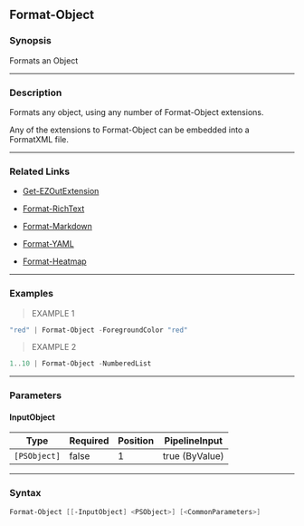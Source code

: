 Format-Object
-------------

### Synopsis
Formats an Object

---

### Description

Formats any object, using any number of Format-Object extensions.

Any of the extensions to Format-Object can be embedded into a FormatXML file.

---

### Related Links
* [Get-EZOutExtension](Get-EZOutExtension.md)

* [Format-RichText](Format-RichText.md)

* [Format-Markdown](Format-Markdown.md)

* [Format-YAML](Format-YAML.md)

* [Format-Heatmap](Format-Heatmap.md)

---

### Examples
> EXAMPLE 1

```PowerShell
"red" | Format-Object -ForegroundColor "red"
```
> EXAMPLE 2

```PowerShell
1..10 | Format-Object -NumberedList
```

---

### Parameters
#### **InputObject**

|Type        |Required|Position|PipelineInput |
|------------|--------|--------|--------------|
|`[PSObject]`|false   |1       |true (ByValue)|

---

### Syntax
```PowerShell
Format-Object [[-InputObject] <PSObject>] [<CommonParameters>]
```
